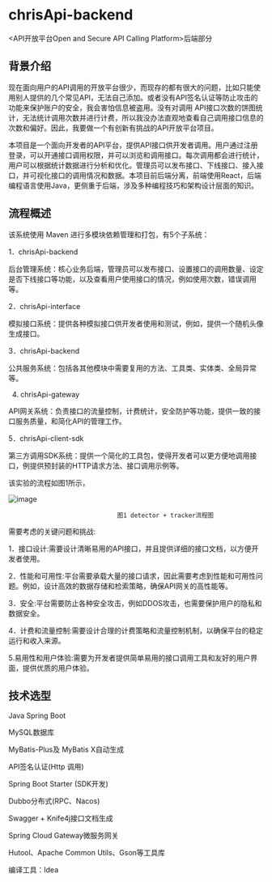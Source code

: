 # chrisApi-backend
&lt;API开放平台Open and Secure API Calling Platform>后端部分

## 背景介绍

现在面向用户的API调用的开放平台很少，而现存的都有很大的问题，比如只能使用别人提供的几个常见API，无法自己添加。或者没有API签名认证等防止攻击的功能来保护账户的安全，我会害怕信息被盗用。没有对调用 API接口次数的饼图统计，无法统计调用次数并进行计费，所以我没办法直观地查看自己调用接口信息的次数和偏好。因此，我要做一个有创新有挑战的API开放平台项目。

本项目是一个面向开发者的API平台，提供API接口供开发者调用。用户通过注册登录，可以开通接口调用权限，并可以浏览和调用接口。每次调用都会进行统计，用户可以根据统计数据进行分析和优化。管理员可以发布接口、下线接口、接入接口，并可视化接口的调用情况和数据。本项目前后端分离，前端使用React，后端编程语言使用Java，更侧重于后端，涉及多种编程技巧和架构设计层面的知识。

## 流程概述 

该系统使用 Maven 进行多模块依赖管理和打包，有5个子系统：

1．chrisApi-backend

后台管理系统：核心业务后端，管理员可以发布接口、设置接口的调用数量、设定是否下线接口等功能，以及查看用户使用接口的情况，例如使用次数，错误调用等。

2．chrisApi-interface

模拟接口系统：提供各种模拟接口供开发者使用和测试，例如，提供一个随机头像生成接口。

3．chrisApi-backend

公共服务系统：包括各其他模块中需要复用的方法、工具类、实体类、全局异常等。

4. chrisApi-gateway

API网关系统：负责接口的流量控制，计费统计，安全防护等功能，提供一致的接口服务质量，和简化API的管理工作。

5．chrisApi-client-sdk

第三方调用SDK系统：提供一个简化的工具包，使得开发者可以更方便地调用接口，例提供预封装的HTTP请求方法、接口调用示例等。

该实验的流程如图1所示，

![image](https://github.com/chrisliu12138/chrisApi-backend/assets/61305941/48c508a6-5729-4cd2-82c6-9054529ee4f6)

                                  图1 detector + tracker流程图

需要考虑的关键问题和挑战:

1．接口设计:需要设计清晰易用的API接口，并且提供详细的接口文档，以方便开发者使用。

2．性能和可用性:平台需要承载大量的接口请求，因此需要考虑到性能和可用性问题。例如，设计高效的数据存储和检索策略，确保API网关的高性能等。

3．安全:平台需要防止各种安全攻击，例如DDOS攻击，也需要保护用户的隐私和数据安全。

4．计费和流量控制:需要设计合理的计费策略和流量控制机制，以确保平台的稳定运行和收入来源。

5.易用性和用户体验:需要为开发者提供简单易用的接口调用工具和友好的用户界面，提供优质的用户体验。

## 技术选型

Java Spring Boot

MySQL数据库

MyBatis-Plus及 MyBatis X自动生成

API签名认证(Http 调用)

Spring Boot Starter (SDK开发)

Dubbo分布式(RPC、Nacos)

Swagger + Knife4j接口文档生成

Spring Cloud Gateway微服务网关

Hutool、Apache Common Utils、Gson等工具库

编译工具：Idea

